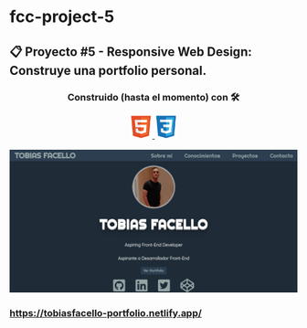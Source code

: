 # fcc-project-5
## 📋 Proyecto #5 - Responsive Web Design: Construye una portfolio personal.

<h3 align="center"> Construido (hasta el momento) con 🛠️ </h3>
<p align="center"> <a href="https://www.w3.org/html/" target="_blank"> <img src="/images/html5-original.svg" alt="html5" width="40" height="40"/> </a> <a href="https://www.w3schools.com/css/" target="_blank"> <img src="/images/css3-original.svg" alt="css3" width="40" height="40"/> </a>
<br><br>
<img src="/images/portfolio.png"/>

  ### https://tobiasfacello-portfolio.netlify.app/

